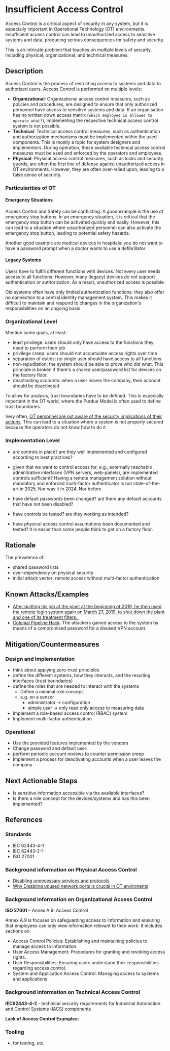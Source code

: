 # Insufficient Access Control

Access Control is a critical aspect of security in any system, but it is especially important in Operational Technology (OT) environments. Insufficient access control can lead to unauthorized access to sensitive systems and data, producing serious consequences for safety and security.

This is an intricate problem that touches on multiple levels of security, including physical, organizational, and technical measures.

## Description

Access Control is the process of restricting access to systems and data to authorized users. Access Control is performed on multiple levels:

- **Organizational**: Organizational access control measures, such as policies and procedures, are designed to ensure that only authorized personnel have access to sensitive systems and data. If an organisation has no written down access matrix (`which employee is allowed to operate what?`), implementing the respective technical access control system is not possible.
- **Technical**: Technical access control measures, such as authentication and authorization mechanisms must be implemented within the used components. This is mostly a topic for system designers and implementors. During operation, these available techincal access control measures must be used and enforced by the operators and employees.
- **Physical**: Physical access control measures, such as locks and security guards, are often the first line of defense against unauthorized access in OT environments. However, they are often over-relied upon, leading to a false sense of security.

### Particularities of OT

#### Emergency Situations

Access Control and Safety can be conflicting. A good example is the use of emergency stop buttons. In an emergency situation, it is critical that the emergency stop button can be activated quickly and easily. However, this can lead to a situation where unauthorized personnel can also activate the emergency stop button, leading to potential safety hazards.

Another good example are medical devices in hospitals: you do not want to have a password prompt when a doctor wants to use a defibrillator

#### Legacy Systems

Users have to fulfill different functions with devices. Not every user needs access to all functions. However, many (legacy) devices do not support authentication or authorization. As a result, unauthorized access is possible.
  
Old systems often have only limited authentication functions. they also offer no connection to a central identity management system. This makes it difficult to maintain and respond to changes in the organization's responsibilities on an ongoing basis

### Organizational Level

Mention some goals, at least:

- least privilege: users should only have access to the functions they need to perform their job
- privilege creep: users should not accumulate access rights over time
- separation of duties: no single user should have access to all functions
- non-repudiation: the system should be able to prove who did what. This principle is broken if there's a shared user/password list for devices on the factory floor.
- deactivating accounts: when a user leaves the company, their account should be deactivated

To allow for analysis, trust boundaries have to be defined. This is especially important in the OT world, where the Purdue Model is often used to define trust boundaries.

Very often, [OT personnel are not aware of the security implications of their actions](./missing-awareness.md). This can lead to a situation where a system is not properly secured because the operators do not know how to do it.

### Implementation Level

- are controls in place? are they well implemented and configured according to best practices?

- given that we want to control access for, e.g., externally reachable adminitrative interfaces (VPN servers, web-panels), are implemented controls sufficient? Having a remote management solution without mandatory and enforced multi-factor authenticator is not state-of-the-art in 2025. Nor was it in 2024. Nor before.

- have default passwords been changed? are there any default accounts that have not been disabled?

- have controls be tested? are they working as intended?

- have physical access control assumptions been documented and tested? It is easier than some people think to get on a factory floor.

## Rationale

The prevalence of:

- shared password lists
- over-dependency on physical security
- initial attack vector: remote access without multi-factor authentication

## Known Attacks/Examples

- [After quitting his job at the plant at the beginning of 2019, he then used the remote login system again on March 27, 2019, to shut down the plant and one of its treatment filters..](https://www.ksnt.com/news/local-news/kansas-hacker-pleads-guilty-to-shutting-down-drinking-water-plant-with-phone/)
- [Colonial Pipeline Hack](https://en.wikipedia.org/wiki/Colonial_Pipeline_ransomware_attack): The attackers gained access to the system by means of a compromised password for a disused VPN account.

## Mitigation/Countermeasures

### Design and Implementation

- think about applying zero-trust principles
- define the different systems, how they interacts, and the resulting interfaces (trust boundaries)
- define the roles that are needed to interact with the systems
  - Define a minimal role concept.  
  - e.g. on a sensor
    - administrator -> configuration
    - simple user -> only read only access to measuring data
- Implement a role-based access control (RBAC) system
- Implement multi-factor authentication

### Operational

- Use the provided features implemented by the vendors
- Change password and default user.
- perform periodic account reviews to counter permission creep
- Implement a process for deactivating accounts when a user leaves the company

## Next Actionable Steps

- Is sensitive information accessible via the available interfaces?
- Is there a role concept for the devices/systems and has this been implemented?

## References

### Standards

- IEC 62443-4-1
- IEC 62443-2-1
- ISO 27001

### Background information on Physical Access Control

- [Disabling unnecessary services and protocols](https://www.cert.govt.nz/information-and-advice/guides/unused-services-and-protocols/disabling-unnecessary-services-and-protocols/)
- [Why Disabling unused network ports is crucial in OT environents](https://www.mangancyber.com/why-is-it-essential-to-disable-or-safeguard-inactive-ports-in-ot-environments/)

### Background information on Organizational Access Control

**ISO 27001** – Annex A.9: Access Control

Annex A.9 is focuses on safeguarding access to information and ensuring that employees can only view information relevant to their work. It includes sections on:

- Access Control Policies: Establishing and maintaining policies to manage access to information.
- User Access Management: Procedures for granting and revoking access rights.
- User Responsibilities: Ensuring users understand their responsibilities regarding access control.
- System and Application Access Control: Managing access to systems and applications

### Background information on Technical Access Control

**IEC62443-4-2**  - technical security requirements for Industrial Automation and Control Systems (IACS) components

**Lack of Access Control Examples:**

### Tooling

- for testing, etc.
